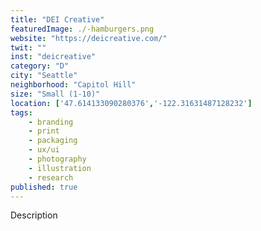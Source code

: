 ```yaml
---
title: "DEI Creative"
featuredImage: ./-hamburgers.png
website: "https://deicreative.com/"
twit: ""
inst: "deicreative"
category: "D"
city: "Seattle"
neighborhood: "Capitol Hill"
size: "Small (1-10)"
location: ['47.614133090280376','-122.31631487128232']
tags:
    - branding
    - print
    - packaging
    - ux/ui
    - photography
    - illustration
    - research
published: true
---
```


Description
